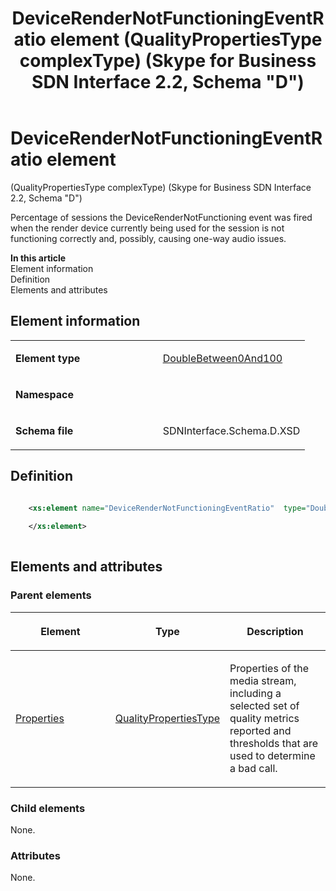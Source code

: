 ﻿---
title: DeviceRenderNotFunctioningEventRatio element (QualityPropertiesType complexType) (Skype for Business SDN Interface 2.2, Schema "D")
TOCTitle: DeviceRenderNotFunctioningEventRatio element
ms:assetid: 3d8ae530-7988-c4ad-61dc-a65d5aae478b
ms:mtpsurl: https://msdn.microsoft.com/en-us/library/Mt170850(v=office.16)
ms:contentKeyID: 65855424
ms.date: 08/24/2015
mtps_version: v=office.16
dev_langs:
- xml
---

# DeviceRenderNotFunctioningEventRatio element 

(QualityPropertiesType complexType) (Skype for Business SDN Interface 2.2, Schema \"D\")

Percentage of sessions the DeviceRenderNotFunctioning event was fired when the render device currently being used for the session is not functioning correctly and, possibly, causing one-way audio issues.


**In this article**  
Element information  
Definition  
Elements and attributes  

## Element information

<table>
<colgroup>
<col style="width: 50%" />
<col style="width: 50%" />
</colgroup>
<tbody>
<tr class="odd">
<td><p><strong>Element type</strong></p></td>
<td><p><a href="doublebetween0and100-simpletype-skype-for-business-sdn-interface-2-2-schema-d.md">DoubleBetween0And100</a></p></td>
</tr>
<tr class="even">
<td><p><strong>Namespace</strong></p></td>
<td><p></p></td>
</tr>
<tr class="odd">
<td><p><strong>Schema file</strong></p></td>
<td><p>SDNInterface.Schema.D.XSD</p></td>
</tr>
</tbody>
</table>


## Definition

```xml

    <xs:element name="DeviceRenderNotFunctioningEventRatio"  type="DoubleBetween0And100">
    
    </xs:element>
  
```

## Elements and attributes

### Parent elements

<table>
<colgroup>
<col style="width: 33%" />
<col style="width: 33%" />
<col style="width: 33%" />
</colgroup>
<thead>
<tr class="header">
<th><p>Element</p></th>
<th><p>Type</p></th>
<th><p>Description</p></th>
</tr>
</thead>
<tbody>
<tr class="odd">
<td><p><a href="properties-element-qualitytype-complextype-skype-for-business-sdn-interface-2-2-schema-d.md">Properties</a></p></td>
<td><p><a href="qualitypropertiestype-complextype-skype-for-business-sdn-interface-2-2-schema-d.md">QualityPropertiesType</a></p></td>
<td><p>Properties of the media stream, including a selected set of quality metrics reported and thresholds that are used to determine a bad call.</p></td>
</tr>
</tbody>
</table>


### Child elements

None.

### Attributes

None.

